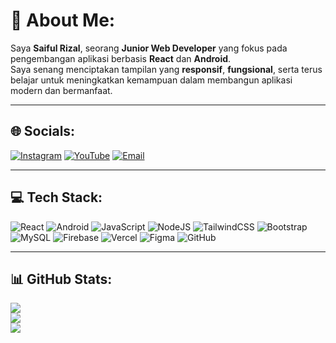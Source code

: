 # 💫 About Me:
Saya **Saiful Rizal**, seorang **Junior Web Developer** yang fokus pada pengembangan aplikasi berbasis **React** dan **Android**.  
Saya senang menciptakan tampilan yang **responsif**, **fungsional**, serta terus belajar untuk meningkatkan kemampuan dalam membangun aplikasi modern dan bermanfaat.  

---

## 🌐 Socials:
[![Instagram](https://img.shields.io/badge/Instagram-%23E4405F.svg?logo=Instagram&logoColor=white)](https://instagram.com/hai-saifulrizal)
[![YouTube](https://img.shields.io/badge/YouTube-%23FF0000.svg?logo=YouTube&logoColor=white)](https://youtube.com/@haiijall)
[![Email](https://img.shields.io/badge/Mastodon-%232B90D9.svg?logo=mastodon&logoColor=white)](https://mastodon.social/@syaifulrizal230206@gmail.com)

---

## 💻 Tech Stack:
![React](https://img.shields.io/badge/react-%2320232a.svg?style=for-the-badge&logo=react&logoColor=%2361DAFB)
![Android](https://img.shields.io/badge/Android-3DDC84.svg?style=for-the-badge&logo=android&logoColor=white)
![JavaScript](https://img.shields.io/badge/javascript-%23323330.svg?style=for-the-badge&logo=javascript&logoColor=%23F7DF1E)
![NodeJS](https://img.shields.io/badge/node.js-6DA55F?style=for-the-badge&logo=node.js&logoColor=white)
![TailwindCSS](https://img.shields.io/badge/tailwindcss-%2338B2AC.svg?style=for-the-badge&logo=tailwind-css&logoColor=white)
![Bootstrap](https://img.shields.io/badge/bootstrap-%238511FA.svg?style=for-the-badge&logo=bootstrap&logoColor=white)
![MySQL](https://img.shields.io/badge/mysql-4479A1.svg?style=for-the-badge&logo=mysql&logoColor=white)
![Firebase](https://img.shields.io/badge/firebase-%23039BE5.svg?style=for-the-badge&logo=firebase)
![Vercel](https://img.shields.io/badge/vercel-%23000000.svg?style=for-the-badge&logo=vercel&logoColor=white)
![Figma](https://img.shields.io/badge/figma-%23F24E1E.svg?style=for-the-badge&logo=figma&logoColor=white)
![GitHub](https://img.shields.io/badge/github-%23121011.svg?style=for-the-badge&logo=github&logoColor=white)

---

## 📊 GitHub Stats:
![](https://github-readme-stats.vercel.app/api?username=saiful-rizal&theme=tokyonight&hide_border=false&include_all_commits=false&count_private=false)<br/>
![](https://streak-stats.demolab.com?user=saiful-rizal&theme=tokyonight&hide_border=false)<br/>
![](https://github-readme-stats.vercel.app/api/top-langs/?username=saiful-rizal&theme=tokyonight&hide_border=false&layout=compact)

